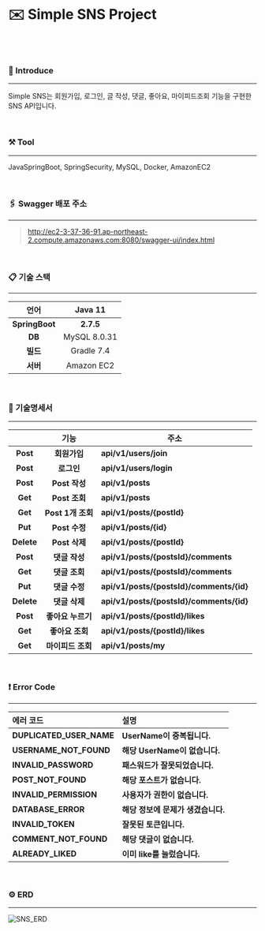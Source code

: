 # ✉️ Simple SNS Project
<br/>
<br/>

### 💁 Introduce

----------------------
Simple SNS는 회원가입, 로그인, 글 작성, 댓글, 좋아요, 마이피드조회 기능을 구현한 SNS API입니다.

<br/>

### ⚒️ Tool

------------------
JavaSpringBoot, SpringSecurity, MySQL, Docker, AmazonEC2

<br/>

### 🖇️ Swagger 배포 주소

---------

> http://ec2-3-37-36-91.ap-northeast-2.compute.amazonaws.com:8080/swagger-ui/index.html

<br/>

### 📋 기술 스택

-------
| <center>언어</center> | <center>Java 11</center> |
|:-------------------:|:------------------------:|
|   **SpringBoot**    |        **2.7.5**         |
|       **DB**        |       MySQL 8.0.31       |
|       **빌드**        |        Gradle 7.4        |
|       **서버**        |        Amazon EC2        |

<br/>

### 📝 기술명세서

------

|              | <center>기능</center> | <center>주소</center>                      |
|:------------:|:-------------------:|:-----------------------------------------|
|   **Post**   |      **회원가입**       | **api/v1/users/join**                    |
|   **Post**   |       **로그인**       | **api/v1/users/login**                   |
|   **Post**   |     **Post 작성**     | **api/v1/posts**                         |
|   **Get**    |     **Post 조회**     | **api/v1/posts**                         |
|   **Get**    |   **Post 1개 조회**    | **api/v1/posts/{postId}**                |
|   **Put**    |     **Post 수정**     | **api/v1/posts/{id}**                    |
|  **Delete**  |     **Post 삭제**     | **api/v1/posts/{postId}**                |
|   **Post**   |      **댓글 작성**      | **api/v1/posts/{postsId}/comments**      |
|   **Get**    |      **댓글 조회**      | **api/v1/posts/{postsId}/comments**      |
|   **Put**    |      **댓글 수정**      | **api/v1/posts/{postsId}/comments/{id}** |
|  **Delete**  |      **댓글 삭제**      | **api/v1/posts/{postsId}/comments/{id}** |
|   **Post**   |     **좋아요 누르기**     | **api/v1/posts/{postId}/likes**          |
|   **Get**    |     **좋아요 조회**      | **api/v1/posts/{postId}/likes**          |
|   **Get**    |     **마이피드 조회**     | **api/v1/posts/my**                      |

<br/>

### ❗️ Error Code

------
| **에러 코드**                     | 설명                     |
|:------------------------------|:-----------------------|
| **DUPLICATED_USER_NAME**      | **UserName이 중복됩니다.**   |
| **USERNAME_NOT_FOUND**        | **해당 UserName이 없습니다.** |
| **INVALID_PASSWORD**          | **패스워드가 잘못되었습니다.**     |
| **POST_NOT_FOUND**            | **해당 포스트가 없습니다.**      |
| **INVALID_PERMISSION**        | **사용자가 권한이 없습니다.**     |
| **DATABASE_ERROR**            | **해당 정보에 문제가 생겼습니다.**  |
| **INVALID_TOKEN**             | **잘못된 토큰입니다.**         |
| **COMMENT_NOT_FOUND**         | **해당 댓글이 없습니다.**       |
| **ALREADY_LIKED**             | **이미 like를 눌렀습니다.**    |

<br/>

### ⚙️ ERD

--------------
![SNS_ERD](https://user-images.githubusercontent.com/99169063/211485788-ea2a16d4-4296-4ecc-b581-99eed881c674.png)

 
